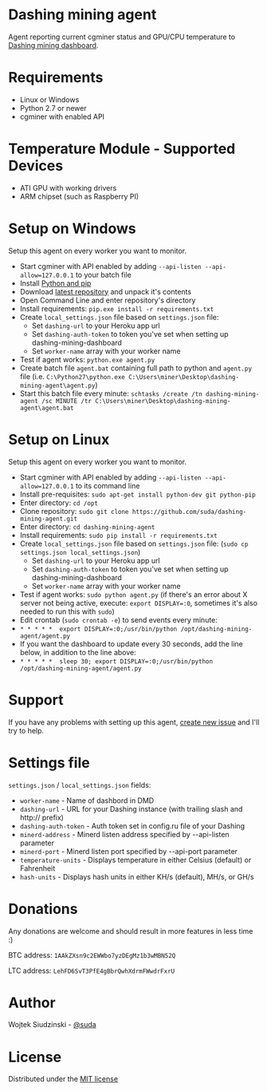 Dashing mining agent
====================

Agent reporting current cgminer status and GPU/CPU temperature to [Dashing mining dashboard](https://github.com/suda/dashing-mining-dashboard).

Requirements
============

* Linux or Windows
* Python 2.7 or newer
* cgminer with enabled API

Temperature Module - Supported Devices
============

* ATI GPU with working drivers
* ARM chipset (such as Raspberry PI)

Setup on Windows
================

Setup this agent on every worker you want to monitor.

* Start cgminer with API enabled by adding `--api-listen --api-allow=127.0.0.1` to your batch file
* Install [Python and pip](http://www.aaronstannard.com/post/2012/08/17/How-to-Setup-a-Proper-Python-Environment-on-Windows.aspx)
* Download [latest repository](https://github.com/suda/dashing-mining-agent/archive/master.zip) and unpack it's contents
* Open Command Line and enter repository's directory
* Install requirements: `pip.exe install -r requirements.txt`
* Create `local_settings.json` file based on `settings.json` file:
  * Set `dashing-url` to your Heroku app url
  * Set `dashing-auth-token` to token you've set when setting up dashing-mining-dashboard
  * Set `worker-name` array with your worker name
* Test if agent works: `python.exe agent.py`
* Create batch file `agent.bat` containing full path to python and `agent.py` file (i.e. `C:\Python27\python.exe C:\Users\miner\Desktop\dashing-mining-agent\agent.py`)
* Start this batch file every minute: `schtasks /create /tn dashing-mining-agent /sc MINUTE /tr C:\Users\miner\Desktop\dashing-mining-agent\agent.bat`

Setup on Linux
==============

Setup this agent on every worker you want to monitor.

* Start cgminer with API enabled by adding `--api-listen --api-allow=127.0.0.1` to its command line
* Install pre-requisites: `sudo apt-get install python-dev git python-pip`
* Enter directory: `cd /opt`
* Clone repository: `sudo git clone https://github.com/suda/dashing-mining-agent.git`
* Enter directory: `cd dashing-mining-agent`
* Install requirements: `sudo pip install -r requirements.txt`
* Create `local_settings.json` file based on `settings.json` file: (`sudo cp settings.json local_settings.json`)
  * Set `dashing-url` to your Heroku app url
  * Set `dashing-auth-token` to token you've set when setting up dashing-mining-dashboard
  * Set `worker-name` array with your worker name
* Test if agent works: `sudo python agent.py` (if there's an error about X server not being active, execute: `export DISPLAY=:0`, sometimes it's also needed to run this with `sudo`)
* Edit crontab (`sudo crontab -e`) to send events every minute:
* `* * * * *  export DISPLAY=:0;/usr/bin/python /opt/dashing-mining-agent/agent.py`
* If you want the dashboard to update every 30 seconds, add the line below, in addition to the line above:
* `* * * * *  sleep 30; export DISPLAY=:0;/usr/bin/python /opt/dashing-mining-agent/agent.py`

Support
=======

If you have any problems with setting up this agent, [create new issue](https://github.com/suda/dashing-mining-agent/issues/new) and I'll try to help.

Settings file
=============

`settings.json` / `local_settings.json` fields:

* `worker-name` - Name of dashbord in DMD
* `dashing-url` - URL for your Dashing instance (with trailing slash and http:// prefix)
* `dashing-auth-token` - Auth token set in config.ru file of your Dashing
* `minerd-address` - Minerd listen address specified by --api-listen parameter
* `minerd-port` - Minerd listen port specified by --api-port parameter
* `temperature-units` - Displays temperature in either Celsius (default) or Fahrenheit
* `hash-units` - Displays hash units in either KH/s (default), MH/s, or GH/s

Donations
========

Any donations are welcome and should result in more features in less time :)

BTC address: `1AAkZXsn9c2EWWbo7yzDEgMz1b3wMBN52Q`

LTC address: `LehFD6SvT3PfE4gBbrQwhXdrmFWwdrFxrU`

Author
======

Wojtek Siudzinski - [@suda](https://twitter.com/suda)

License
=======

Distributed under the [MIT license](https://github.com/suda/dashing-mining-agent/blob/master/LICENSE)
